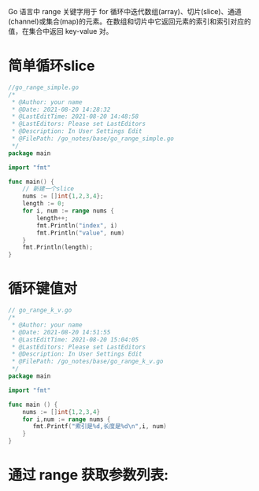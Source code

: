 <!--
 * @Author: your name
 * @Date: 2021-08-20 14:27:24
 * @LastEditTime: 2021-08-20 15:05:58
 * @LastEditors: Please set LastEditors
 * @Description: In User Settings Edit
 * @FilePath: /go_notes/docs/go range(语言范围).md
-->

Go 语言中 range 关键字用于 for 循环中迭代数组(array)、切片(slice)、通道(channel)或集合(map)的元素。在数组和切片中它返回元素的索引和索引对应的值，在集合中返回 key-value 对。

# 简单循环slice

```go
//go_range_simple.go
/*
 * @Author: your name
 * @Date: 2021-08-20 14:28:32
 * @LastEditTime: 2021-08-20 14:48:58
 * @LastEditors: Please set LastEditors
 * @Description: In User Settings Edit
 * @FilePath: /go_notes/base/go_range_simple.go
 */
package main

import "fmt"

func main() {
	// 新建一个slice
	nums := []int{1,2,3,4};
	length := 0;
	for i, num := range nums {
		length++;
		fmt.Println("index", i)
		fmt.Println("value", num)
	}
	fmt.Println(length);
}

```

# 循环键值对

```go
// go_range_k_v.go
/*
 * @Author: your name
 * @Date: 2021-08-20 14:51:55
 * @LastEditTime: 2021-08-20 15:04:05
 * @LastEditors: Please set LastEditors
 * @Description: In User Settings Edit
 * @FilePath: /go_notes/base/go_range_k_v.go
 */
package main

import "fmt"

func main () {
	nums := []int{1,2,3,4}
	for i,num := range nums {
	   fmt.Printf("索引是%d,长度是%d\n",i, num)
	}
}
```


# 通过 range 获取参数列表: